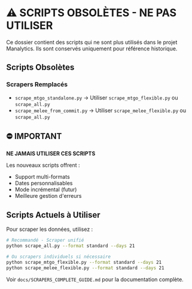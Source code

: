 # ⚠️ SCRIPTS OBSOLÈTES - NE PAS UTILISER

Ce dossier contient des scripts qui ne sont plus utilisés dans le projet Manalytics.
Ils sont conservés uniquement pour référence historique.

## Scripts Obsolètes

### Scrapers Remplacés
- `scrape_mtgo_standalone.py` → Utiliser `scrape_mtgo_flexible.py` ou `scrape_all.py`
- `scrape_melee_from_commit.py` → Utiliser `scrape_melee_flexible.py` ou `scrape_all.py`

## ⛔ IMPORTANT

**NE JAMAIS UTILISER CES SCRIPTS**

Les nouveaux scripts offrent :
- Support multi-formats
- Dates personnalisables
- Mode incrémental (futur)
- Meilleure gestion d'erreurs

## Scripts Actuels à Utiliser

Pour scraper les données, utilisez :
```bash
# Recommandé - Scraper unifié
python scrape_all.py --format standard --days 21

# Ou scrapers individuels si nécessaire
python scrape_mtgo_flexible.py --format standard --days 21
python scrape_melee_flexible.py --format standard --days 21
```

Voir `docs/SCRAPERS_COMPLETE_GUIDE.md` pour la documentation complète.